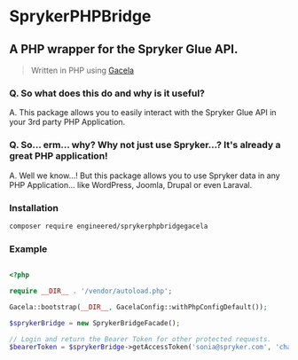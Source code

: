 # SprykerPHPBridge
## A PHP wrapper for the Spryker Glue API.
> Written in PHP using [Gacela](https://github.com/gacela-project/gacela)

### Q. So what does this do and why is it useful?

A. This package allows you to easily interact with the Spryker Glue API in your 3rd party PHP Application.

### Q. So... erm... why? Why not just use Spryker...? It's already a great PHP application!

A. Well we know...! But this package allows you to use Spryker data in any PHP Application... like WordPress, Joomla, Drupal or even Laraval.


### Installation

```bash
composer require engineered/sprykerphpbridgegacela
```


### Example

```php

<?php

require __DIR__ . '/vendor/autoload.php';

Gacela::bootstrap(__DIR__, GacelaConfig::withPhpConfigDefault());

$sprykerBridge = new SprykerBridgeFacade();

// Login and return the Bearer Token for other protected requests.
$bearerToken = $sprykerBridge->getAccessToken('sonia@spryker.com', 'change123', TokenReturnAttribute::accessToken);


```
